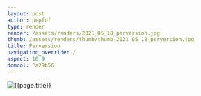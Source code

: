 ```yaml
---
layout: post
author: pepfof
type: render
render: /assets/renders/2021_05_18_perversion.jpg
thumb: /assets/renders/thumb/thumb-2021_05_18_perversion.jpg
title: Perversion
navigation_override: /
aspect: 16:9
domcol: ^a29b56
---
```


<!--USER BEGIN 1-->

<!--USER END 1-->
<img src = "{{ page.render }}" class="image_main" alt="{{page.title}}">

<!--USER BEGIN 2-->

<!--USER END 2-->


